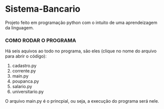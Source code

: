 # Sistema-Bancario

Projeto feito em programação python com o intuito de uma aprendeizagem da linguagem.

### COMO RODAR O PROGRAMA

Há seis aquivos ao todo no programa, são eles (clique no nome do arquivo para abrir o código):
1. cadastro.py
2. corrente.py
3. main.py 
4. poupanca.py
5. salario.py
6. universitario.py

O arquivo main.py é o princpial, ou seja, a execução do programa será nele. 

